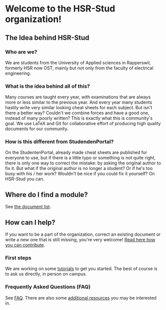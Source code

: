 # Welcome to the HSR-Stud organization!

## The Idea behind HSR-Stud
### Who are we?

We are students from the University of Applied sciences in Rapperswil, formerly HSR now OST, mainly but not only from the faculty of electrical engineering.

### What is the idea behind all of this?

Many courses are taught every year, with examinations that are always more or less similar to the previous year. And every year many students hastily write very similar looking cheat sheets for each subject. But isn't there a better way? Couldn't we combine forces and have a good one, instead of many poorly written? This is exactly what this is community's goal. We use LaTeX and Git for collaborative effort of producing high quality documents for our community.

### How is this different from StudendenPortal?

On the StudentenPortal, already made cheat sheets are published for everyone to use, but if there is a little typo or something is not quite right, there is only one way to correct the mistake: by asking the original author to fix it.
But what if the original author is no longer a student? Or if he's too busy with his / her work? Wouldn't be nice if you could fix it yourself? On HSR-Stud you can.

## Where do I find a module?

See [the document list](./document-list.md).

## How can I help?

If you want to be a part of the organization, correct an existing document or write a new one that is still missing, you're very welcome! [Read here how you can contribute](./contributing.md).

### First steps

We are working on some [tutorials](./tutorials) to get you started. The best of course is to ask us directly, in person on campus.

### Frequently Asked Questions (FAQ)

See [FAQ](./FAQ.md). There are also some [additional resources](./resources.md) you may be interested in.
